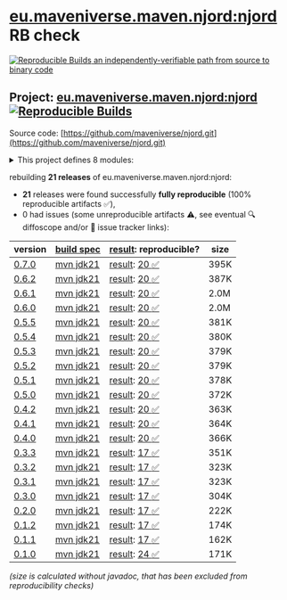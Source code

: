 [eu.maveniverse.maven.njord:njord](https://central.sonatype.com/artifact/eu.maveniverse.maven.njord/njord/versions) RB check
=======

[![Reproducible Builds](https://reproducible-builds.org/images/logos/rb.svg) an independently-verifiable path from source to binary code](https://reproducible-builds.org/)

## Project: [eu.maveniverse.maven.njord:njord](https://central.sonatype.com/artifact/eu.maveniverse.maven.njord/njord/versions) [![Reproducible Builds](https://img.shields.io/endpoint?url=https://raw.githubusercontent.com/jvm-repo-rebuild/reproducible-central/master/content/eu/maveniverse/maven/njord/badge.json)](https://github.com/jvm-repo-rebuild/reproducible-central/blob/master/content/eu/maveniverse/maven/njord/README.md)

Source code: [https://github.com/maveniverse/njord.git](https://github.com/maveniverse/njord.git)

<details><summary>This project defines 8 modules:</summary>

* [eu.maveniverse.maven.njord.publisher:apache](https://central.sonatype.com/artifact/eu.maveniverse.maven.njord.publisher/apache/overview)
* [eu.maveniverse.maven.njord.publisher:deploy](https://central.sonatype.com/artifact/eu.maveniverse.maven.njord.publisher/deploy/overview)
* [eu.maveniverse.maven.njord.publisher:publisher](https://central.sonatype.com/artifact/eu.maveniverse.maven.njord.publisher/publisher/overview)
* [eu.maveniverse.maven.njord.publisher:sonatype](https://central.sonatype.com/artifact/eu.maveniverse.maven.njord.publisher/sonatype/overview)
* [eu.maveniverse.maven.njord:core](https://central.sonatype.com/artifact/eu.maveniverse.maven.njord/core/overview)
* [eu.maveniverse.maven.njord:extension](https://central.sonatype.com/artifact/eu.maveniverse.maven.njord/extension/overview)
* [eu.maveniverse.maven.njord:njord](https://central.sonatype.com/artifact/eu.maveniverse.maven.njord/njord/overview)
* [eu.maveniverse.maven.plugins:njord](https://central.sonatype.com/artifact/eu.maveniverse.maven.plugins/njord/overview)
</details>

rebuilding **21 releases** of eu.maveniverse.maven.njord:njord:
- **21** releases were found successfully **fully reproducible** (100% reproducible artifacts :white_check_mark:),
- 0 had issues (some unreproducible artifacts :warning:, see eventual :mag: diffoscope and/or :memo: issue tracker links):

| version | [build spec](/BUILDSPEC.md) | [result](https://reproducible-builds.org/docs/jvm/): reproducible? | size |
| -- | --------- | ------ | -- |
| [0.7.0](https://central.sonatype.com/artifact/eu.maveniverse.maven.njord/njord/0.7.0/pom) | [mvn jdk21](njord-0.7.0.buildspec) | [result](njord-0.7.0.buildinfo): [20 :white_check_mark: ](njord-0.7.0.buildcompare) | 395K |
| [0.6.2](https://central.sonatype.com/artifact/eu.maveniverse.maven.njord/njord/0.6.2/pom) | [mvn jdk21](njord-0.6.2.buildspec) | [result](njord-0.6.2.buildinfo): [20 :white_check_mark: ](njord-0.6.2.buildcompare) | 387K |
| [0.6.1](https://central.sonatype.com/artifact/eu.maveniverse.maven.njord/njord/0.6.1/pom) | [mvn jdk21](njord-0.6.1.buildspec) | [result](njord-0.6.1.buildinfo): [20 :white_check_mark: ](njord-0.6.1.buildcompare) | 2.0M |
| [0.6.0](https://central.sonatype.com/artifact/eu.maveniverse.maven.njord/njord/0.6.0/pom) | [mvn jdk21](njord-0.6.0.buildspec) | [result](njord-0.6.0.buildinfo): [20 :white_check_mark: ](njord-0.6.0.buildcompare) | 2.0M |
| [0.5.5](https://central.sonatype.com/artifact/eu.maveniverse.maven.njord/njord/0.5.5/pom) | [mvn jdk21](njord-0.5.5.buildspec) | [result](njord-0.5.5.buildinfo): [20 :white_check_mark: ](njord-0.5.5.buildcompare) | 381K |
| [0.5.4](https://central.sonatype.com/artifact/eu.maveniverse.maven.njord/njord/0.5.4/pom) | [mvn jdk21](njord-0.5.4.buildspec) | [result](njord-0.5.4.buildinfo): [20 :white_check_mark: ](njord-0.5.4.buildcompare) | 380K |
| [0.5.3](https://central.sonatype.com/artifact/eu.maveniverse.maven.njord/njord/0.5.3/pom) | [mvn jdk21](njord-0.5.3.buildspec) | [result](njord-0.5.3.buildinfo): [20 :white_check_mark: ](njord-0.5.3.buildcompare) | 379K |
| [0.5.2](https://central.sonatype.com/artifact/eu.maveniverse.maven.njord/njord/0.5.2/pom) | [mvn jdk21](njord-0.5.2.buildspec) | [result](njord-0.5.2.buildinfo): [20 :white_check_mark: ](njord-0.5.2.buildcompare) | 379K |
| [0.5.1](https://central.sonatype.com/artifact/eu.maveniverse.maven.njord/njord/0.5.1/pom) | [mvn jdk21](njord-0.5.1.buildspec) | [result](njord-0.5.1.buildinfo): [20 :white_check_mark: ](njord-0.5.1.buildcompare) | 378K |
| [0.5.0](https://central.sonatype.com/artifact/eu.maveniverse.maven.njord/njord/0.5.0/pom) | [mvn jdk21](njord-0.5.0.buildspec) | [result](njord-0.5.0.buildinfo): [20 :white_check_mark: ](njord-0.5.0.buildcompare) | 372K |
| [0.4.2](https://central.sonatype.com/artifact/eu.maveniverse.maven.njord/njord/0.4.2/pom) | [mvn jdk21](njord-0.4.2.buildspec) | [result](njord-0.4.2.buildinfo): [20 :white_check_mark: ](njord-0.4.2.buildcompare) | 363K |
| [0.4.1](https://central.sonatype.com/artifact/eu.maveniverse.maven.njord/njord/0.4.1/pom) | [mvn jdk21](njord-0.4.1.buildspec) | [result](njord-0.4.1.buildinfo): [20 :white_check_mark: ](njord-0.4.1.buildcompare) | 364K |
| [0.4.0](https://central.sonatype.com/artifact/eu.maveniverse.maven.njord/njord/0.4.0/pom) | [mvn jdk21](njord-0.4.0.buildspec) | [result](njord-0.4.0.buildinfo): [20 :white_check_mark: ](njord-0.4.0.buildcompare) | 366K |
| [0.3.3](https://central.sonatype.com/artifact/eu.maveniverse.maven.njord/njord/0.3.3/pom) | [mvn jdk21](njord-0.3.3.buildspec) | [result](njord-0.3.3.buildinfo): [17 :white_check_mark: ](njord-0.3.3.buildcompare) | 351K |
| [0.3.2](https://central.sonatype.com/artifact/eu.maveniverse.maven.njord/njord/0.3.2/pom) | [mvn jdk21](njord-0.3.2.buildspec) | [result](njord-0.3.2.buildinfo): [17 :white_check_mark: ](njord-0.3.2.buildcompare) | 323K |
| [0.3.1](https://central.sonatype.com/artifact/eu.maveniverse.maven.njord/njord/0.3.1/pom) | [mvn jdk21](njord-0.3.1.buildspec) | [result](njord-0.3.1.buildinfo): [17 :white_check_mark: ](njord-0.3.1.buildcompare) | 323K |
| [0.3.0](https://central.sonatype.com/artifact/eu.maveniverse.maven.njord/njord/0.3.0/pom) | [mvn jdk21](njord-0.3.0.buildspec) | [result](njord-0.3.0.buildinfo): [17 :white_check_mark: ](njord-0.3.0.buildcompare) | 304K |
| [0.2.0](https://central.sonatype.com/artifact/eu.maveniverse.maven.njord/njord/0.2.0/pom) | [mvn jdk21](njord-0.2.0.buildspec) | [result](njord-0.2.0.buildinfo): [17 :white_check_mark: ](njord-0.2.0.buildcompare) | 222K |
| [0.1.2](https://central.sonatype.com/artifact/eu.maveniverse.maven.njord/njord/0.1.2/pom) | [mvn jdk21](njord-0.1.2.buildspec) | [result](njord-0.1.2.buildinfo): [17 :white_check_mark: ](njord-0.1.2.buildcompare) | 174K |
| [0.1.1](https://central.sonatype.com/artifact/eu.maveniverse.maven.njord/njord/0.1.1/pom) | [mvn jdk21](njord-0.1.1.buildspec) | [result](njord-0.1.1.buildinfo): [17 :white_check_mark: ](njord-0.1.1.buildcompare) | 162K |
| [0.1.0](https://central.sonatype.com/artifact/eu.maveniverse.maven.njord/njord/0.1.0/pom) | [mvn jdk21](njord-0.1.0.buildspec) | [result](njord-0.1.0.buildinfo): [24 :white_check_mark: ](njord-0.1.0.buildcompare) | 171K |

<i>(size is calculated without javadoc, that has been excluded from reproducibility checks)</i>
